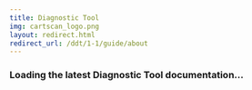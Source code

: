 ```yaml
---
title: Diagnostic Tool
img: cartscan_logo.png
layout: redirect.html
redirect_url: /ddt/1-1/guide/about
---
```


### Loading the latest Diagnostic Tool documentation...










